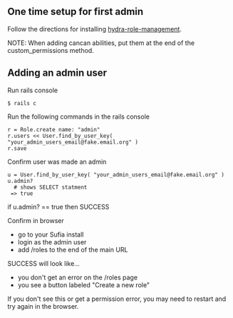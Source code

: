 ## One time setup for first admin

Follow the directions for installing [hydra-role-management](https://github.com/projecthydra/hydra-role-management#installing).

NOTE: When adding cancan abilities, put them at the end of the custom_permissions method.

## Adding an admin user

Run rails console
```
$ rails c
```

Run the following commands in the rails console
```
r = Role.create name: "admin"
r.users << User.find_by_user_key( "your_admin_users_email@fake.email.org" )
r.save
```

Confirm user was made an admin
```
u = User.find_by_user_key( "your_admin_users_email@fake.email.org" )
u.admin?
  # shows SELECT statment
 => true
```
if u.admin? == true then SUCCESS

Confirm in browser

* go to your Sufia install
* login as the admin user
* add /roles to the end of the main URL

SUCCESS will look like...

* you don't get an error on the /roles page
* you see a button labeled "Create a new role"

If you don't see this or get a permission error, you may need to restart and try again in the browser.